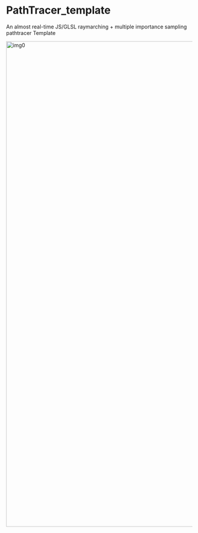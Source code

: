 # PathTracer_template
 An almost real-time JS/GLSL raymarching + multiple importance sampling pathtracer Template

<img width="1313" alt="img0" src="https://github.com/user-attachments/assets/0d5ef499-e9dd-402d-b368-42c626205fa3" />
